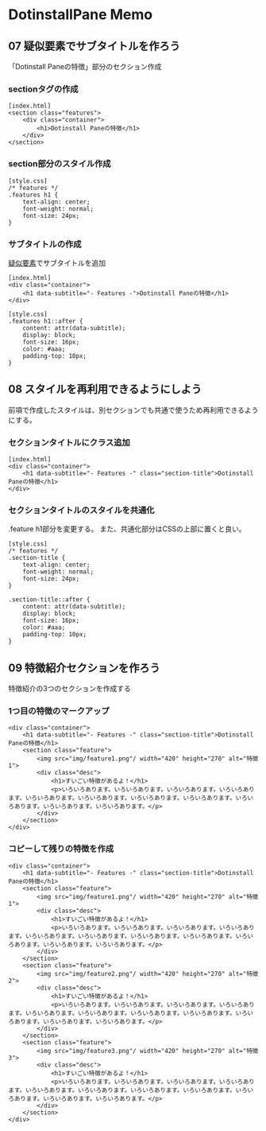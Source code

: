 # DotinstallPane Memo

## 07 疑似要素でサブタイトルを作ろう

「Dotinstall Paneの特徴」部分のセクション作成

### sectionタグの作成

```
[index.html]
<section class="features">
    <div class="container">
        <h1>Dotinstall Paneの特徴</h1>
    </div>
</section>
```

### section部分のスタイル作成

```
[style.css]
/* features */
.features h1 {
    text-align: center;
    font-weight: normal;
    font-size: 24px;
}
```

### サブタイトルの作成

[疑似要素](https://saruwakakun.com/html-css/basic/before-after)でサブタイトルを追加

```
[index.html]
<div class="container">
    <h1 data-subtitle="- Features -">Dotinstall Paneの特徴</h1>
</div>
```
```
[style.css]
.features h1::after {
    content: attr(data-subtitle);
    display: block;
    font-size: 16px;
    color: #aaa;
    padding-top: 10px;
}
```

## 08 スタイルを再利用できるようにしよう

前項で作成したスタイルは、別セクションでも共通で使うため再利用できるようにする。

### セクションタイトルにクラス追加

```
[index.html]
<div class="container">
    <h1 data-subtitle="- Features -" class="section-title">Dotinstall Paneの特徴</h1>
</div>
```

### セクションタイトルのスタイルを共通化


.feature h1部分を変更する。
また、共通化部分はCSSの上部に置くと良い。

```
[style.css]
/* features */
.section-title {
    text-align: center;
    font-weight: normal;
    font-size: 24px;
}

.section-title::after {
    content: attr(data-subtitle);
    display: block;
    font-size: 16px;
    color: #aaa;
    padding-top: 10px;
}
```

## 09 特徴紹介セクションを作ろう

特徴紹介の3つのセクションを作成する

### 1つ目の特徴のマークアップ

```
<div class="container">
    <h1 data-subtitle="- Features -" class="section-title">Dotinstall Paneの特徴</h1>
    <section class="feature">
        <img src="img/feature1.png"/ width="420" height="270" alt="特徴1">
        <div class="desc">
            <h1>すいごい特徴があるよ！</h1>
            <p>いろいろあります。いろいろあります。いろいろあります。いろいろあります。いろいろあります。いろいろあります。いろいろあります。いろいろあります。いろいろあります。いろいろあります。いろいろあります。</p>
        </div>
    </section>
</div>
```

### コピーして残りの特徴を作成

```
<div class="container">
    <h1 data-subtitle="- Features -" class="section-title">Dotinstall Paneの特徴</h1>
    <section class="feature">
        <img src="img/feature1.png"/ width="420" height="270" alt="特徴1">
        <div class="desc">
            <h1>すいごい特徴があるよ！</h1>
            <p>いろいろあります。いろいろあります。いろいろあります。いろいろあります。いろいろあります。いろいろあります。いろいろあります。いろいろあります。いろいろあります。いろいろあります。いろいろあります。</p>
        </div>
    </section>
    <section class="feature">
        <img src="img/feature2.png"/ width="420" height="270" alt="特徴2">
        <div class="desc">
            <h1>すいごい特徴があるよ！</h1>
            <p>いろいろあります。いろいろあります。いろいろあります。いろいろあります。いろいろあります。いろいろあります。いろいろあります。いろいろあります。いろいろあります。いろいろあります。いろいろあります。</p>
        </div>
    </section>
    <section class="feature">
        <img src="img/feature3.png"/ width="420" height="270" alt="特徴3">
        <div class="desc">
            <h1>すいごい特徴があるよ！</h1>
            <p>いろいろあります。いろいろあります。いろいろあります。いろいろあります。いろいろあります。いろいろあります。いろいろあります。いろいろあります。いろいろあります。いろいろあります。いろいろあります。</p>
        </div>
    </section>
</div>
```
